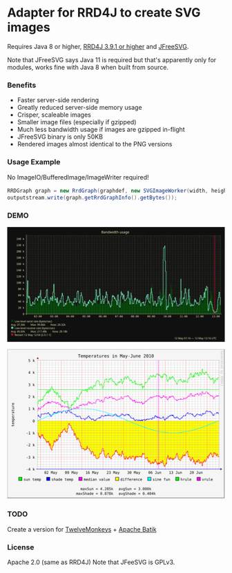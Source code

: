 Adapter for RRD4J to create SVG images
======================================

Requires Java 8 or higher, [RRD4J 3.9.1 or higher](https://github.com/rrd4j/rrd4j) and [JFreeSVG](https://github.com/jfree/jfreesvg).

Note that JFreeSVG says Java 11 is required but that's apparently only for modules,
works fine with Java 8 when built from source.


### Benefits

- Faster server-side rendering
- Greatly reduced server-side memory usage
- Crisper, scaleable images
- Smaller image files (especially if gzipped)
- Much less bandwidth usage if images are gzipped in-flight
- JFreeSVG binary is only 50KB
- Rendered images almost identical to the PNG versions


### Usage Example

No ImageIO/BufferedImage/ImageWriter required!

```java
RRDGraph graph = new RrdGraph(graphdef, new SVGImageWorker(width, height));
outputstream.write(graph.getRrdGraphInfo().getBytes());
```

### DEMO

![Sample Image](https://raw.githubusercontent.com/zzzi2p/rrd4j-jfreesvg/main/sample.svg)

![Sample Image 2](https://raw.githubusercontent.com/zzzi2p/rrd4j-jfreesvg/main/test.svg)

### TODO

Create a version for [TwelveMonkeys](https://github.com/haraldk/TwelveMonkeys) + [Apache Batik](https://xmlgraphics.apache.org/batik/)


### License

Apache 2.0 (same as RRD4J)
Note that JFeeSVG is GPLv3.
